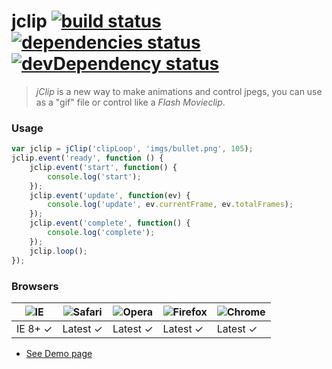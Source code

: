 # jclip [![build status][travis_build_status_image]][travis_build_status_url] [![dependencies status][david_dependencies_status_image]][david_dependencies_status_url] [![devDependency status][david_devdependencies_status_image]][david_devdependencies_status_url]

> _jClip_ is a new way to make animations and control jpegs, you can use as a "gif" file or control like a _Flash Movieclip_.

<!-- travis -->
[travis_build_status_image]: https://travis-ci.org/artusi/jclip.png?branch=master
[travis_build_status_url]: https://travis-ci.org/artusi/jclip "build status"

<!-- david dependencies -->
[david_dependencies_status_image]: https://david-dm.org/artusi/jclip.png?theme=shields.io
[david_dependencies_status_url]: https://david-dm.org/artusi/jclip "dependencies status"

<!-- david devDependencies -->
[david_devdependencies_status_image]: https://david-dm.org/artusi/jclip/dev-status.png?theme=shields.io
[david_devdependencies_status_url]: https://david-dm.org/artusi/jclip#info=devDependencies "devDependencies status"

### Usage
```javascript
var jclip = jClip('clipLoop', 'imgs/bullet.png', 105);
jclip.event('ready', function () {
    jclip.event('start', function() {
        console.log('start');
    });
    jclip.event('update', function(ev) {
        console.log('update', ev.currentFrame, ev.totalFrames);
    });
    jclip.event('complete', function() {
        console.log('complete');
    });
    jclip.loop();
});
```

### Browsers
![IE][ie_bullet] | ![Safari][safari_bullet] | ![Opera][opera_bullet] | ![Firefox][firefox_bullet] | ![Chrome][chrome_bullet]
--- | --- | --- | --- | --- |
IE 8+ ✓ | Latest ✓ | Latest ✓ | Latest ✓ | Latest ✓ |

<!-- Browser icons -->
[chrome_bullet]: http://i.imgur.com/00rPodY.png "Google Chrome"
[firefox_bullet]: http://i.imgur.com/GVlcFSd.png "Mozilla Firefox"
[opera_bullet]: http://i.imgur.com/jBjQ0KP.png "Opera Software"
[safari_bullet]: http://i.imgur.com/QVIVAut.png "Apple Safari"
[ie_bullet]: http://i.imgur.com/x0i57ps.png "Microsoft Internet Explorer"

* [See Demo page][demo_page]

[demo_page]: https://github.com/artusi/jclip/examples "Demo page"

